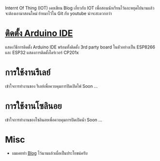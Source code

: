 Internt Of Thing (IOT)
เคยเขียน Blog เกี่ยวกับ IOT เพื่อสอนนักเรียนไว้และหยุดไปนานแล้ว จะต้องเอามาสอนใหม่ ย้ายมาไว้ใน Git กับ youtube น่าจะสะดวกกว่า

# [ติดตั้ง Arduino IDE](./arduino-ide/)
แสดงวิธีการติดตั้ง Arduino IDE พร้อมทั้งติดตั้ง 3rd party board ในตัวอย่างเป็น ESP8266 และ ESP32 แสดงการติดตั้งไดร์เวอร์ CP201x

# การใช้งานรีเลย์
เข้าใจการทำงานของ รีเลย์เพื่อควบคุมการปิดเปิดไฟ Soon ...

# การใช้งานโซลินอย
เข้าใจการทำงานของโซลินอยเพื่อควบคุมการปิดเปิดน้ำ Soon ...


# Misc
- ผมเคยทำ [Blog](https://iot-thai.blogspot.com/) ไว้นานแล้วเผื่อเป็นประโยขน์ครับ



